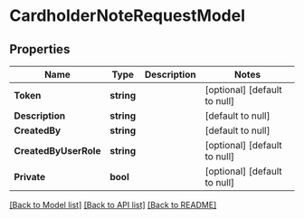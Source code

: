 # CardholderNoteRequestModel

## Properties
Name | Type | Description | Notes
------------ | ------------- | ------------- | -------------
**Token** | **string** |  | [optional] [default to null]
**Description** | **string** |  | [default to null]
**CreatedBy** | **string** |  | [default to null]
**CreatedByUserRole** | **string** |  | [optional] [default to null]
**Private** | **bool** |  | [optional] [default to null]

[[Back to Model list]](../README.md#documentation-for-models) [[Back to API list]](../README.md#documentation-for-api-endpoints) [[Back to README]](../README.md)


